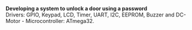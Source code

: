**Developing a system to unlock a door using a password**  
Drivers: GPIO, Keypad, LCD, Timer, UART, I2C, EEPROM, Buzzer and DC-Motor - Microcontroller: ATmega32.
